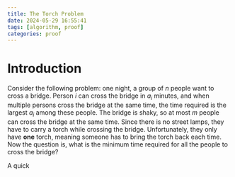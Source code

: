 ```yaml
---
title: The Torch Problem
date: 2024-05-29 16:55:41
tags: [algorithm, proof]
categories: proof
---
```


# Introduction

Consider the following problem: one night, a group of $n$ people want to cross a bridge. Person $i$ can cross the bridge in $a_i$ minutes, and when multiple persons cross the bridge at the same time, the time required is the largest $a_i$ among these people. The bridge is shaky, so at most $m$ people can cross the bridge at the same time. Since there is no street lamps, they have to carry a torch while crossing the bridge. Unfortunately, they only have **one** torch, meaning someone has to bring the torch back each time. Now the question is, what is the minimum time required for all the people to cross the bridge?

A quick 